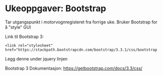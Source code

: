 # Ukeoppgaver: Bootstrap

Tar utgangspunkt i motorvognregisteret fra forrige uke. Bruker Bootstrap for å "style" GUI

Link til Bootstrap 3:
```
<link rel="stylesheet" href="https://stackpath.bootstrapcdn.com/bootstrap/3.3.1/css/bootstrap.min.css">
```

Legg denne under jquery linjen

Bootstrap 3 Dokumentasjon: https://getbootstrap.com/docs/3.3/css/